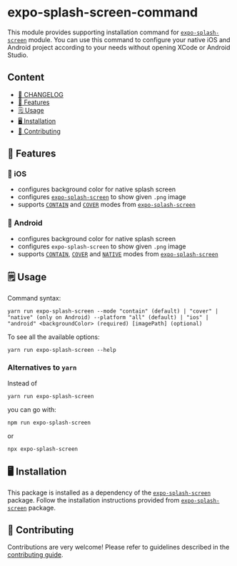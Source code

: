 # expo-splash-screen-command

This module provides supporting installation command for [`expo-splash-screen`](https://github.com/expo/expo/tree/master/packages/expo-splash-screen) module.
You can use this command to configure your native iOS and Android project according to your needs without opening XCode or Android Studio.

## Content

- [📜	CHANGELOG](./CHANGELOG.md)
- [🚀 Features](#-features)
- [🗒 Usage](#-usage)
- [🖥 Installation](#-installation)
- [👏 Contributing](#-contributing)

## 🚀 Features

### 📱 iOS

- configures background color for native splash screen
- configures [`expo-splash-screen`](https://github.com/expo/expo/tree/master/packages/expo-splash-screen) to show given `.png` image
- supports [`CONTAIN`](https://github.com/expo/expo/tree/master/packages/expo-splash-screen#contain-resize-mode) and [`COVER`](https://github.com/expo/expo/tree/master/packages/expo-splash-screen#cover-resize-mode) modes from [`expo-splash-screen`](https://github.com/expo/expo/tree/master/packages/expo-splash-screen)

### 🤖 Android

- configures background color for native splash screen
- configures `expo-splash-screen` to show given `.png` image
- supports [`CONTAIN`](https://github.com/expo/expo/tree/master/packages/expo-splash-screen#contain-resize-mode), [`COVER`](https://github.com/expo/expo/tree/master/packages/expo-splash-screen#cover-resize-mode) and [`NATIVE`](https://github.com/expo/expo/tree/master/packages/expo-splash-screen#native-resize-mode) modes from [`expo-splash-screen`](https://github.com/expo/expo/tree/master/packages/expo-splash-screen)

## 🗒 Usage

Command syntax:
```
yarn run expo-splash-screen --mode "contain" (default) | "cover" | "native" (only on Android) --platform "all" (default) | "ios" | "android" <backgroundColor> (required) [imagePath] (optional)
```

To see all the available options:
```
yarn run expo-splash-screen --help
```
### Alternatives to `yarn`

Instead of 
```
yarn run expo-splash-screen
```
you can go with:
```
npm run expo-splash-screen
```
or
```
npx expo-splash-screen
```

## 🖥 Installation

This package is installed as a dependency of the [`expo-splash-screen`](https://github.com/expo/expo/tree/master/packages/expo-splash-screen) package. Follow the installation instructions provided from [`expo-splash-screen`](https://github.com/expo/expo/tree/master/packages/expo-splash-screen) package.

## 👏 Contributing

Contributions are very welcome! Please refer to guidelines described in the [contributing guide]( https://github.com/expo/expo#contributing).
